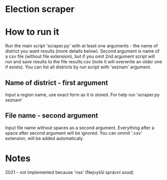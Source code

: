 # Election scraper

# How to run it
Run the main script 'scraper.py' with at least one arguments - the name of district you want results (more details below). Second argument is name of a csv file (without file extension), but if you omit 2nd argument script will run and save results to the file results.csv (note it will overwrite an older one if exists). You can list all districts by run script with 'seznam' argument.

## Name of district - first argument
Input a region name, use exact form as it is stored. For help run 'scraper.py seznam'

## File name - second argument
Input file name without spaces as a second argument. Everything after a space after second argument will be ignored.
You can ommit '.csv' extension, will be added automaticaly.

# Notes
2021 - not implemented because 'nss' (Nejvyšší správní soud)